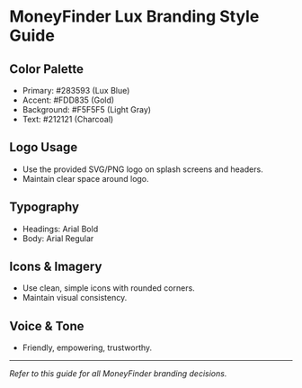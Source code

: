# MoneyFinder Lux Branding Style Guide

## Color Palette
- Primary: #283593 (Lux Blue)
- Accent: #FDD835 (Gold)
- Background: #F5F5F5 (Light Gray)
- Text: #212121 (Charcoal)

## Logo Usage
- Use the provided SVG/PNG logo on splash screens and headers.
- Maintain clear space around logo.

## Typography
- Headings: Arial Bold
- Body: Arial Regular

## Icons & Imagery
- Use clean, simple icons with rounded corners.
- Maintain visual consistency.

## Voice & Tone
- Friendly, empowering, trustworthy.

---

*Refer to this guide for all MoneyFinder branding decisions.*